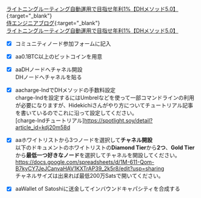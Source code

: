 [ライトニングルーティング自動運用で目指せ年利1%【DHメソッド5.0】](https://spotlight.soy/detail?article_id=7fxyt008x){:target="_blank"}  
[侍エンジニアブログ](https://www.sejuku.net/blog/){:target="_blank"}  
<a href="https://spotlight.soy/detail?article_id=7fxyt008x" target="_blank" rel="noopener noreferrer">ライトニングルーティング自動運用で目指せ年利1%【DHメソッド5.0】</a>

- [x] コミュニティノード参加フォームに記入  
- [x] aa0.1BTC以上のビットコインを用意  
- [x] aaDHノードへチャネル開設  
  DHノードへチャネルを貼る
- [x] aacharge-lndでDHメソッドの手数料設定  
  charge-lndを設定するにはUmbrelなどを使って一部コマンドラインの利用が必要になりますが、Hidekichiさんがやり方についてチュートリアル記事を書いているのでこれに沿って設定してください。  
  [charge-lndチュートリアル]https://spotlight.soy/detail?article_id=kdj20m58d  
- [x] aaホワイトリストから3つノードを選択して**チャネル開設**  
  以下のドキュメントのホワイトリストの**Diamond Tier**から**2つ**、**Gold Tier**から**最低一つ好きなノード**を選択してチャネルを開設してください。  
  https://docs.google.com/spreadsheets/d/1M-611-Qom-B7kyCY7JeJCanvaHAV1KXTrAP39_2k5r8/edit?usp=sharing  
  チャネルサイズは出来れば最低200万Satsで開いてください。  
- [x] aaWallet of Satoshiに送金してインバウンドキャパシティを合成する





